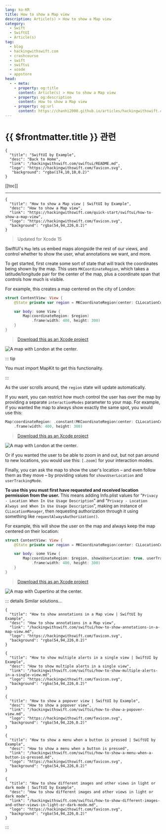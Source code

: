 ```yaml
---
lang: ko-KR
title: How to show a Map view
description: Article(s) > How to show a Map view
category:
  - Swift
  - SwiftUI
  - Article(s)
tag: 
  - blog
  - hackingwithswift.com
  - crashcourse
  - swift
  - swiftui
  - xcode
  - appstore
head:
  - - meta:
    - property: og:title
      content: Article(s) > How to show a Map view
    - property: og:description
      content: How to show a Map view
    - property: og:url
      content: https://chanhi2000.github.io/articles/hackingwithswift.com/swiftui/how-to-show-a-map-view.html
---
```


# {{ $frontmatter.title }} 관련

```component VPCard
{
  "title": "SwiftUI by Example",
  "desc": "Back to Home",
  "link": "/hackingwithswift.com/swiftui/README.md",
  "logo": "https://hackingwithswift.com/favicon.svg",
   "background": "rgba(174,10,10,0.2)"
}
```

[[toc]]

---

```component VPCard
{
  "title": "How to show a Map view | SwiftUI by Example",
  "desc": "How to show a Map view",
  "link": "https://hackingwithswift.com/quick-start/swiftui/how-to-show-a-map-view",
  "logo": "https://hackingwithswift.com/favicon.svg",
  "background": "rgba(54,94,226,0.2)"
}
```

> Updated for Xcode 15

SwiftUI's `Map` lets us embed maps alongside the rest of our views, and control whether to show the user, what annotations we want, and more.

To get started, first create some sort of state that will track the coordinates being shown by the map. This uses `MKCoordinateRegion`, which takes a latitude/longitude pair for the center of the map, plus a coordinate span that controls how much is visible.

For example, this creates a map centered on the city of London:

```swift
struct ContentView: View {
    @State private var region = MKCoordinateRegion(center: CLLocationCoordinate2D(latitude: 51.507222, longitude: -0.1275), span: MKCoordinateSpan(latitudeDelta: 0.5, longitudeDelta: 0.5))

    var body: some View {
        Map(coordinateRegion: $region)
            .frame(width: 400, height: 300)
    }
}
```

> [<FontIcon icon="fas fa-file-zipper"/>Download this as an Xcode project](https://hackingwithswift.com/files/projects/swiftui/how-to-show-a-map-view-1.zip)

![A map with London at the center.](https://hackingwithswift.com/img/books/quick-start/swiftui/how-to-show-a-map-view-1~dark.png)

::: tip

You must import MapKit to get this functionality.

:::

As the user scrolls around, the `region` state will update automatically.

If you want, you can restrict how much control the user has over the map by providing a separate `interactionModes` parameter to your map. For example, if you wanted the map to always show exactly the same spot, you would use this:

```swift
Map(coordinateRegion: .constant(MKCoordinateRegion(center: CLLocationCoordinate2D(latitude: 51.507222, longitude: -0.1275), span: MKCoordinateSpan(latitudeDelta: 0.5, longitudeDelta: 0.5))), interactionModes: [])
    .frame(width: 400, height: 300)
```

> [<FontIcon icon="fas fa-file-zipper"/>Download this as an Xcode project](https://hackingwithswift.com/files/projects/swiftui/how-to-show-a-map-view-2.zip)

![A map with London at the center.](https://hackingwithswift.com/img/books/quick-start/swiftui/how-to-show-a-map-view-2~dark.png)

Or if you wanted the user to be able to zoom in and out, but not pan around to new locations, you would use this: `[.zoom]` for your interaction modes.

Finally, you can ask the map to show the user's location – and even follow them as they move – by providing values for `showsUserLocation` and `userTrackingMode`.

**To use this you must first have requested and received location permission from the user.** This means adding Info.plist values for “`Privacy - Location When In Use Usage Description`” and “`Privacy - Location Always and When In Use Usage Description`”, making an instance of `CLLocationManager`, then requesting authorization through it using something like `requestAlwaysAuthorization()`.

For example, this will show the user on the map and always keep the map centered on their location:

```swift
struct ContentView: View {
    @State private var region = MKCoordinateRegion(center: CLLocationCoordinate2D(latitude: 51.507222, longitude: -0.1275), span: MKCoordinateSpan(latitudeDelta: 0.5, longitudeDelta: 0.5))

    var body: some View {
        Map(coordinateRegion: $region, showsUserLocation: true, userTrackingMode: .constant(.follow))
            .frame(width: 400, height: 300)
    }
}
```

> [<FontIcon icon="fas fa-file-zipper"/>Download this as an Xcode project](https://hackingwithswift.com/files/projects/swiftui/how-to-show-a-map-view-3.zip)

![A map with Cupertino at the center.](https://hackingwithswift.com/img/books/quick-start/swiftui/how-to-show-a-map-view-3~dark.png)

::: details Similar solutions…

```component VPCard
{
  "title": "How to show annotations in a Map view | SwiftUI by Example",
  "desc": "How to show annotations in a Map view",
  "link": "/hackingwithswift.com/swiftui/how-to-show-annotations-in-a-map-view.md",
  "logo": "https://hackingwithswift.com/favicon.svg",
  "background": "rgba(54,94,226,0.2)"
}
```

```component VPCard
{
  "title": "How to show multiple alerts in a single view | SwiftUI by Example",
  "desc": "How to show multiple alerts in a single view",
  "link": "/hackingwithswift.com/swiftui/how-to-show-multiple-alerts-in-a-single-view.md",
  "logo": "https://hackingwithswift.com/favicon.svg",
  "background": "rgba(54,94,226,0.2)"
}
```

```component VPCard
{
  "title": "How to show a popover view | SwiftUI by Example",
  "desc": "How to show a popover view",
  "link": "/hackingwithswift.com/swiftui/how-to-show-a-popover-view.md",
  "logo": "https://hackingwithswift.com/favicon.svg",
  "background": "rgba(54,94,226,0.2)"
}
```

```component VPCard
{
  "title": "How to show a menu when a button is pressed | SwiftUI by Example",
  "desc": "How to show a menu when a button is pressed",
  "link": "/hackingwithswift.com/swiftui/how-to-show-a-menu-when-a-button-is-pressed.md",
  "logo": "https://hackingwithswift.com/favicon.svg",
  "background": "rgba(54,94,226,0.2)"
}
```

```component VPCard
{
  "title": "How to show different images and other views in light or dark mode | SwiftUI by Example",
  "desc": "How to show different images and other views in light or dark mode",
  "link": "/hackingwithswift.com/swiftui/how-to-show-different-images-and-other-views-in-light-or-dark-mode.md",
  "logo": "https://hackingwithswift.com/favicon.svg",
  "background": "rgba(54,94,226,0.2)"
}
```

:::

